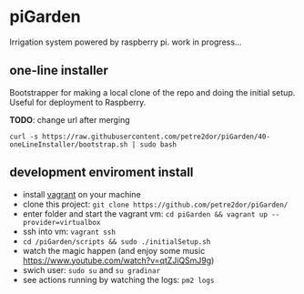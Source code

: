 # piGarden
Irrigation system powered by raspberry pi. work in progress...

## one-line installer
Bootstrapper for making a local clone of the repo and doing the initial setup. Useful for deployment to Raspberry.

**TODO**: change url after merging

```
curl -s https://raw.githubusercontent.com/petre2dor/piGarden/40-oneLineInstaller/bootstrap.sh | sudo bash
```

## development enviroment install

- install [vagrant](https://www.vagrantup.com/) on your machine
- clone this project: `git clone https://github.com/petre2dor/piGarden/`
- enter folder and start the vagrant vm: `cd piGarden && vagrant up --provider=virtualbox`
- ssh into vm: `vagrant ssh`
- `cd /piGarden/scripts && sudo ./initialSetup.sh`
- watch the magic happen (and enjoy some music https://www.youtube.com/watch?v=qtZJiQSmJ9g)
- swich user: `sudo su` and `su gradinar`
- see actions running by watching the logs: `pm2 logs`
